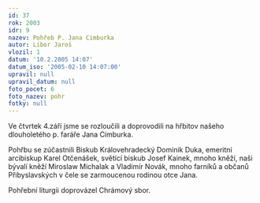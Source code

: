 ```yaml
---
id: 37
rok: 2003
idr: 9
nazev: Pohřeb P. Jana Cimburka
autor: Libor Jaroš
vlozil: 1
datum: '10.2.2005 14:07'
datum_iso: '2005-02-10 14:07:00'
upravil: null
upravil_datum: null
foto_pocet: 6
foto_nazev: pohr
fotky: null
---
```

Ve čtvrtek 4.září jsme se rozloučili a doprovodili na hřbitov našeho dlouholetého p. faráře Jana Cimburka.
<p>
Pohřbu se zúčastnili Biskub Královehradecký Dominik Duka, emeritní arcibiskup Karel Otčenášek, světící biskub Josef Kainek, mnoho kněží, naši bývalí kněží Miroslaw Michalak a Vladimír Novák, mnoho farníků a občanů Přibyslavských v čele se zarmoucenou rodinou otce Jana. 
<p>
Pohřební liturgii doprovázel Chrámový sbor.
<p>

<p>
